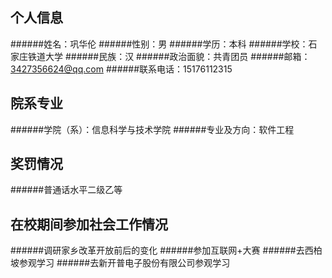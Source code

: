 ## 个人信息

######姓名：巩华伦
######性别：男
######学历：本科
######学校：石家庄铁道大学
######民族：汉
######政治面貌：共青团员
######邮箱：3427356624@qq.com
######联系电话：15176112315

## 院系专业

######学院（系）：信息科学与技术学院
######专业及方向：软件工程

## 奖罚情况

######普通话水平二级乙等

## 在校期间参加社会工作情况

######调研家乡改革开放前后的变化
######参加互联网+大赛
######去西柏坡参观学习
######去新开普电子股份有限公司参观学习
